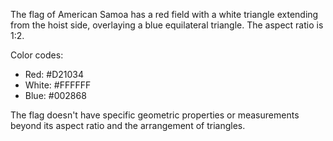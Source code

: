 The flag of American Samoa has a red field with a white triangle extending from the hoist side, overlaying a blue equilateral triangle. The aspect ratio is 1:2.

Color codes:
- Red: #D21034
- White: #FFFFFF
- Blue: #002868

The flag doesn't have specific geometric properties or measurements beyond its aspect ratio and the arrangement of triangles.